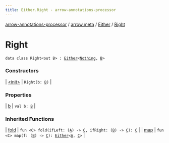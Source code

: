 ```yaml
---
title: Either.Right - arrow-annotations-processor
---
```


[arrow-annotations-processor](../../../index.html) / [arrow.meta](../../index.html) / [Either](../index.html) / [Right](./index.html)

# Right

`data class Right<out B> : `[`Either`](../index.html)`<`[`Nothing`](https://kotlinlang.org/api/latest/jvm/stdlib/kotlin/-nothing/index.html)`, `[`B`](index.html#B)`>`

### Constructors

| [&lt;init&gt;](-init-.html) | `Right(b: `[`B`](index.html#B)`)` |

### Properties

| [b](b.html) | `val b: `[`B`](index.html#B) |

### Inherited Functions

| [fold](../fold.html) | `fun <C> fold(ifLeft: (`[`A`](../index.html#A)`) -> `[`C`](../fold.html#C)`, ifRight: (`[`B`](../index.html#B)`) -> `[`C`](../fold.html#C)`): `[`C`](../fold.html#C) |
| [map](../map.html) | `fun <C> map(f: (`[`B`](../index.html#B)`) -> `[`C`](../map.html#C)`): `[`Either`](../index.html)`<`[`A`](../index.html#A)`, `[`C`](../map.html#C)`>` |

